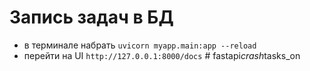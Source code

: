 
# Запись задач в БД
- в терминале набрать `uvicorn myapp.main:app --reload`
- перейти на UI `http://127.0.0.1:8000/docs`
#   f a s t a p i _ c r a s h _ t a s k s _ o n  
 